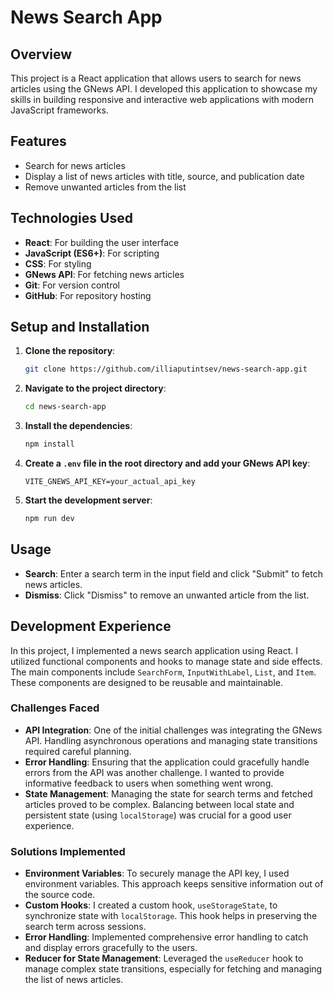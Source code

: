 # News Search App

## Overview
This project is a React application that allows users to search for news articles using the GNews API. I developed this application to showcase my skills in building responsive and interactive web applications with modern JavaScript frameworks.

## Features
- Search for news articles
- Display a list of news articles with title, source, and publication date
- Remove unwanted articles from the list

## Technologies Used
- **React**: For building the user interface
- **JavaScript (ES6+)**: For scripting
- **CSS**: For styling
- **GNews API**: For fetching news articles
- **Git**: For version control
- **GitHub**: For repository hosting

## Setup and Installation
1. **Clone the repository**:
    ```sh
    git clone https://github.com/illiaputintsev/news-search-app.git
    ```
2. **Navigate to the project directory**:
    ```sh
    cd news-search-app
    ```
3. **Install the dependencies**:
    ```sh
    npm install
    ```
4. **Create a `.env` file in the root directory and add your GNews API key**:
    ```
    VITE_GNEWS_API_KEY=your_actual_api_key
    ```
5. **Start the development server**:
    ```sh
    npm run dev
    ```

## Usage
- **Search**: Enter a search term in the input field and click "Submit" to fetch news articles.
- **Dismiss**: Click "Dismiss" to remove an unwanted article from the list.

## Development Experience
In this project, I implemented a news search application using React. I utilized functional components and hooks to manage state and side effects. The main components include `SearchForm`, `InputWithLabel`, `List`, and `Item`. These components are designed to be reusable and maintainable.

### Challenges Faced
- **API Integration**: One of the initial challenges was integrating the GNews API. Handling asynchronous operations and managing state transitions required careful planning.
- **Error Handling**: Ensuring that the application could gracefully handle errors from the API was another challenge. I wanted to provide informative feedback to users when something went wrong.
- **State Management**: Managing the state for search terms and fetched articles proved to be complex. Balancing between local state and persistent state (using `localStorage`) was crucial for a good user experience.

### Solutions Implemented
- **Environment Variables**: To securely manage the API key, I used environment variables. This approach keeps sensitive information out of the source code.
- **Custom Hooks**: I created a custom hook, `useStorageState`, to synchronize state with `localStorage`. This hook helps in preserving the search term across sessions.
- **Error Handling**: Implemented comprehensive error handling to catch and display errors gracefully to the users.
- **Reducer for State Management**: Leveraged the `useReducer` hook to manage complex state transitions, especially for fetching and managing the list of news articles.
